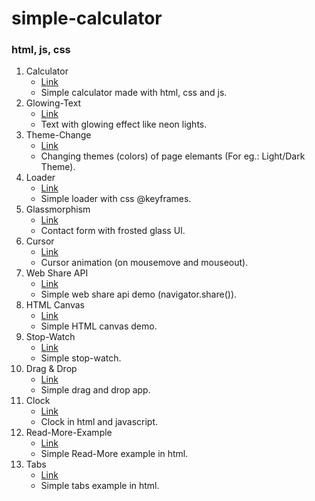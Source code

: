 # simple-calculator
### html, js, css
1. Calculator 
   * [Link](https://conrad93.github.io/simple-calculator/calculator.html)
   * Simple calculator made with html, css and js.
2. Glowing-Text
   * [Link](https://conrad93.github.io/simple-calculator/glowing-text.html)
   * Text with glowing effect like neon lights.
3. Theme-Change
   * [Link](https://conrad93.github.io/simple-calculator/theme-change.html)
   * Changing themes (colors) of page elemants (For eg.: Light/Dark Theme).
4. Loader
   * [Link](https://conrad93.github.io/simple-calculator/loader.html)
   * Simple loader with css @keyframes.
5. Glassmorphism
   * [Link](https://conrad93.github.io/simple-calculator/glassmorphism.html)
   * Contact form with frosted glass UI.
6. Cursor
   * [Link](https://conrad93.github.io/simple-calculator/cursor.html)
   * Cursor animation (on mousemove and mouseout).
7. Web Share API
   * [Link](https://conrad93.github.io/simple-calculator/webShareAPI.html)
   * Simple web share api demo (navigator.share()).
8. HTML Canvas
   * [Link](https://conrad93.github.io/simple-calculator/canvas.html)
   * Simple HTML canvas demo.
9. Stop-Watch
   * [Link](https://conrad93.github.io/simple-calculator/stopwatch.html)
   * Simple stop-watch.
10. Drag & Drop
    * [Link](https://conrad93.github.io/simple-calculator/drag-and-drop.html)
    * Simple drag and drop app.
11. Clock
    * [Link](https://conrad93.github.io/simple-calculator/clock.html)
    * Clock in html and javascript.
12. Read-More-Example
    * [Link](https://conrad93.github.io/simple-calculator/readMore.html)
    * Simple Read-More example in html.
13. Tabs
    * [Link](https://conrad93.github.io/simple-calculator/tabs.html)
    * Simple tabs example in html.
